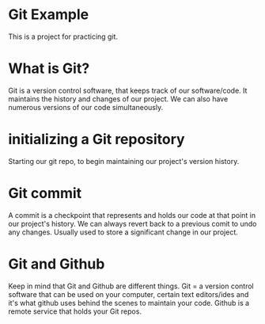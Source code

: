# Git Example
This is a project for practicing git.

# What is Git? 
Git is a version control software, that keeps track of our software/code. It maintains the history and changes of our project. We can also have numerous versions of our code simultaneously. 

# initializing a Git repository
Starting our git repo, to begin maintaining our project's version history.

# Git commit
A commit is a checkpoint that represents and holds our code at that point in our project's history. We can always revert back to a previous comit to undo any changes. Usually used to store a significant change in our project.

# Git and Github
Keep in mind that Git and Github are different things. Git = a version control software that can be used on your computer, certain text editors/ides and it's what github uses behind the scenes to maintain your code. Github is a remote service that holds your Git repos. 